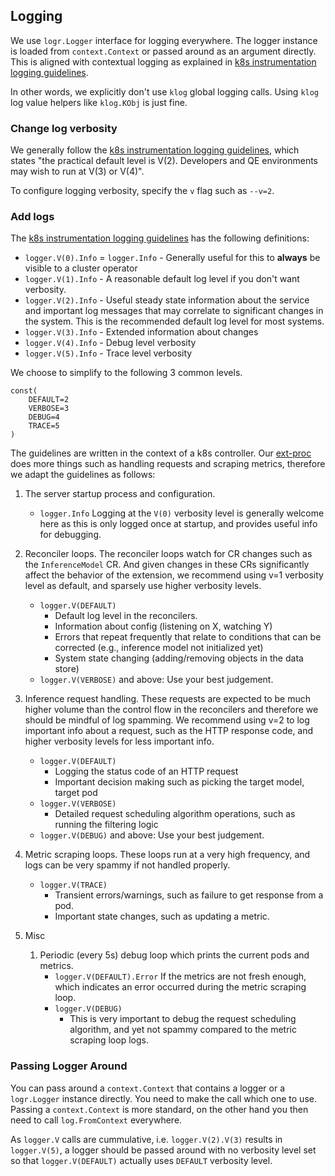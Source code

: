 <!-- Dev guide -->

## Logging

We use `logr.Logger` interface for logging everywhere.
The logger instance is loaded from `context.Context` or passed around as an argument directly.
This is aligned with contextual logging as explained in [k8s instrumentation logging guidelines](https://github.com/kubernetes/community/blob/master/contributors/devel/sig-instrumentation/logging.md).

In other words, we explicitly don't use `klog` global logging calls.
Using `klog` log value helpers like `klog.KObj` is just fine.

### Change log verbosity

We generally follow the [k8s instrumentation logging guidelines](https://github.com/kubernetes/community/blob/master/contributors/devel/sig-instrumentation/logging.md), which states "the practical default level is V(2). Developers and QE environments may wish to run at V(3) or V(4)".

To configure logging verbosity, specify the `v` flag such as `--v=2`.

### Add logs

The [k8s instrumentation logging guidelines](https://github.com/kubernetes/community/blob/master/contributors/devel/sig-instrumentation/logging.md) has the following definitions:

- `logger.V(0).Info` = `logger.Info` - Generally useful for this to **always** be visible to a cluster operator
- `logger.V(1).Info` - A reasonable default log level if you don't want verbosity.
- `logger.V(2).Info` - Useful steady state information about the service and important log messages that may correlate to significant changes in the system. This is the recommended default log level for most systems.
- `logger.V(3).Info` - Extended information about changes
- `logger.V(4).Info` - Debug level verbosity
- `logger.V(5).Info` - Trace level verbosity

We choose to simplify to the following 3 common levels.

```
const(
    DEFAULT=2
    VERBOSE=3
    DEBUG=4
    TRACE=5
)
```

The guidelines are written in the context of a k8s controller. Our [ext-proc](../pkg/ext-proc/) does more things such as handling requests and scraping metrics, therefore we adapt the guidelines as follows:

1. The server startup process and configuration.

   - `logger.Info` Logging at the `V(0)` verbosity level is generally welcome here as this is only logged once at startup, and provides useful info for debugging.

2. Reconciler loops. The reconciler loops watch for CR changes such as the `InferenceModel` CR. And given changes in these CRs significantly affect the behavior of the extension, we recommend using v=1 verbosity level as default, and sparsely use higher verbosity levels.

   - `logger.V(DEFAULT)`
     - Default log level in the reconcilers.
     - Information about config (listening on X, watching Y)
     - Errors that repeat frequently that relate to conditions that can be corrected (e.g., inference model not initialized yet)
     - System state changing (adding/removing objects in the data store)
   - `logger.V(VERBOSE)` and above: Use your best judgement.

3. Inference request handling. These requests are expected to be much higher volume than the control flow in the reconcilers and therefore we should be mindful of log spamming. We recommend using v=2 to log important info about a request, such as the HTTP response code, and higher verbosity levels for less important info.

   - `logger.V(DEFAULT)`
     - Logging the status code of an HTTP request
     - Important decision making such as picking the target model, target pod
   - `logger.V(VERBOSE)`
     - Detailed request scheduling algorithm operations, such as running the filtering logic
   - `logger.V(DEBUG)` and above: Use your best judgement.

4. Metric scraping loops. These loops run at a very high frequency, and logs can be very spammy if not handled properly.

   - `logger.V(TRACE)`
     - Transient errors/warnings, such as failure to get response from a pod.
     - Important state changes, such as updating a metric.

5. Misc
   1. Periodic (every 5s) debug loop which prints the current pods and metrics.
      - `logger.V(DEFAULT).Error` If the metrics are not fresh enough, which indicates an error occurred during the metric scraping loop.
      - `logger.V(DEBUG)`
        - This is very important to debug the request scheduling algorithm, and yet not spammy compared to the metric scraping loop logs.

### Passing Logger Around

You can pass around a `context.Context` that contains a logger or a `logr.Logger` instance directly.
You need to make the call which one to use. Passing a `context.Context` is more standard,
on the other hand you then need to call `log.FromContext` everywhere.

As `logger.V` calls are cummulative, i.e. `logger.V(2).V(3)` results in `logger.V(5)`,
a logger should be passed around with no verbosity level set so that `logger.V(DEFAULT)`
actually uses `DEFAULT` verbosity level.
